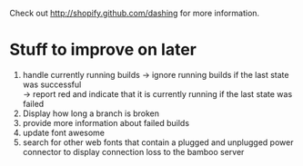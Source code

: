 Check out http://shopify.github.com/dashing for more information.

# Stuff to improve on later #
1. handle currently running builds
   -> ignore running builds if the last state was successful  
   -> report red and indicate that it is currently running if the last state was failed
1. Display how long a branch is broken   
1. provide more information about failed builds
1. update font awesome
1. search for other web fonts that contain a plugged and unplugged power connector to display connection loss to the bamboo server
